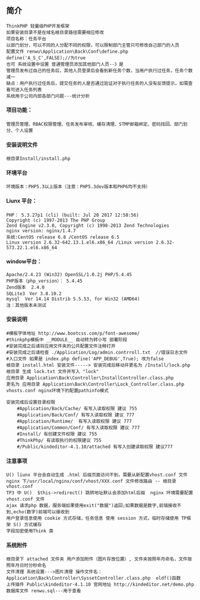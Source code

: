 ﻿## 简介
	ThinkPHP 轻量级PHP开发框架   
	如果安装目录不是在域名根目录路径需要相应修改  
	项目名称：任务平台 
	以部门划分，可以不同的人分配不同的权限，可以限制部门主管只可修改自己部门的人员  
	配置文件 renwu\Application\Back\Conf\define.php   define('A_S_C',FALSE);//为true  
	也可 系统设置中设置 普通管理员添加其他部门人员--》是  
    管理员发布过自己的任务后，其他人员登录后会看到新任务个数，当用户执行过任务，任务个数减一  
    缺点：用户执行过任务后，提交任务的人是否通过验证对于执行任务的人没有反馈提示，如需查看可进入任务列表     
    系统用于公司内部各部门问题---统计分析      
	
#### 项目功能：     
	管理员管理、RBAC权限管理、任务发布审核、缓存清理、STMP邮箱绑定、密码找回、部门划分、个人设置   
  
#### 安装说明文件
	根目录Install/install.php  
	
#### 环境平台
	环境版本：PHP5.3以上版本（注意：PHP5.3dev版本和PHP6均不支持）  
	
#### Liunx 平台：  
	PHP： 5.3.27p1 (cli) (built: Jul 20 2017 12:58:56)   
	Copyright (c) 1997-2013 The PHP Group  
	Zend Engine v2.3.0, Copyright (c) 1998-2013 Zend Technologies   
	nginx version: nginx/1.4.7   
	系统:CentOS release 6.8 /CentOS release 6.5  
	Linux version 2.6.32-642.13.1.el6.x86_64 /Linux version 2.6.32-573.22.1.el6.x86_64  
	
#### window平台：  
	Apache/2.4.23 (Win32) OpenSSL/1.0.2j PHP/5.4.45  
	PHP版本（php_version）：	5.4.45   
	Zend版本	2.4.0  
	SQLite3　Ver 3.8.10.2  
	mysql  Ver 14.14 Distrib 5.5.53, for Win32 (AMD64)   
	注：其他版本未测试  
	
#### 安装说明
    #模板字体地址 http://www.bootcss.com/p/font-awesome/
    #thinkphp模板中 __MODULE__ 自动转为转小写 部署阶段
    #安装完成之后请将应用文件夹的公共配置文件注释打开
    #安装完成之后请检查 ./Application/Log/admin.contrroll.txt  //错误日志文件
    #入口文件 如果是 index.php define('APP_DEBUG',True); 改为false
	根目录 install.html 安装文件-----> 安装完成后移动并更名为 /Install/lock.php
	根目录 生成 lock.txt 文件并写入 "lock"
	应用目录 Application\Back\Controller\InstallController.class.php 
	更名为 应用目录 Application\Back\Controller\Lock_Controller.class.php
	vhosts.conf nginx环境下的配置pathinfo模式

    安装完成后设置目录权限
		#Application/Back/Cache/ 有写入读取权限 建议 755
		#Application/Back/Conf/ 有写入读取权限 建议 777
		#Application/Runtime/  有写入读取权限 建议 777
		#Application/Common/Conf/ 有写入读取权限 建议 777
		#Install/ 有创建文件权限 建议 755
		#ThinkPhp/ 有读取执行的权限建议 755
		#/Public/kindeditor-4.1.10/attached 有写入创建读取权限 建议777

#### 注意事项
	U() liunx 平台会自动生成 .html 后缀页面访问不到，需要从新配置vhost.conf 文件
	nginx 下/usr/local/nginx/conf/vhost/XXX.conf 文件修改路由 -- 根目录 vhost.conf
	TP3 中 U()  $this->redirect() 跳转地址默认会添加html后缀  nginx 环境需要配置 vhost.conf 文件
    ajax 请求php 数据，服务端如果使用exit("数据")返回;如果数据是数字,前端接收不到,echo(数字)前端可以接收到
    用户登录信息使用 cookie 方式存储，任务信息 使用 session 方式，临时存储使用 TP框架 S() 方式缓存
    字段加密使用Think 类
	
#### 系统附件
	根目录下 attached 文件夹 用户添加附件（图片存放位置）, 文件夹按照年月命名，文件按照年月日时分秒命名
	文件清理 系统设置--->图片清理 操作文件名：Application\Back\Controller\SyssetController.class.php  oldf()函数
	上传插件 Public\kindeditor-4.1.10 官网地址 http://kindeditor.net/demo.php
	数据库文件 renwu.sql---用于查看
	
	
